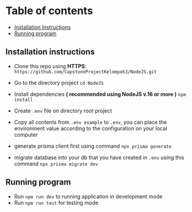 # Table of contents

- [Installation Instructions](#installing-instructions)
- [Running program](#running-program)

<a name="installing-instructions"/>

## Installation instructions

- Clone this repo using **HTTPS**: `https://github.com/CapstoneProjectKelompok3/NodeJS.git`

- Go to the directory project `cd NodeJS`

- Install dependencies **( recommended using NodeJS v.16 or more )** `npm install`

- Create `.env` file on directory root project

- Copy all contents from `.env example` to `.env`, you can place the environment value according to the configuration on your local computer

- generate prisma client first using command `npx prisma generate`

- migrate database into your db that you have created in `.env` using this command `npx prisma migrate dev`

<a name="running-program"/>

## Running program

- Run `npm run dev` to running application in development mode
- Run `npm run test` for testing mode